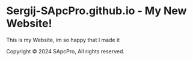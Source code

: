 # Sergij-SApcPro.github.io - My New Website!
This is my Website, im so happy that I made it

Copyright © 2024 SApcPro, All rights reserved.
